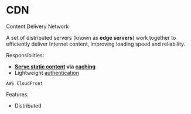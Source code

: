 # CDN

Content Delivery Network

A set of distributed servers (known as **edge servers**) work together to efficiently deliver Internet content, improving loading speed and reliability.

Responsibilties:
* **[Serve static content](../core-functionalities/static-hosting.md) via** [**caching**](../strategies/caching.md)
* Lightweight [authentication](../core-functionalities/authentication.md)

~~~admonish example
AWS CloudFront
~~~

Features:
* Distributed
